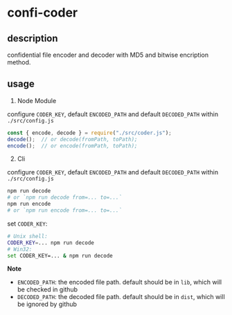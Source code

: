 # confi-coder

## description

confidential file encoder and decoder with MD5 and bitwise encription method.

## usage

1. Node Module

configure `CODER_KEY`, default `ENCODED_PATH` and default `DECODED_PATH` within `./src/config.js`

```js
const { encode, decode } = require("./src/coder.js");
decode();  // or decode(fromPath, toPath);
encode();  // or encode(fromPath, toPath);
```

2. Cli

configure `CODER_KEY`, default `ENCODED_PATH` and default `DECODED_PATH` within `./src/config.js`

```bash
npm run decode
# or `npm run decode from=... to=...`
npm run encode
# or `npm run encode from=... to=...`
```
set `CODER_KEY`:
```bash
# Unix shell:
CODER_KEY=... npm run decode
# Win32:
set CODER_KEY=... & npm run decode
```

**Note**
+ `ENCODED_PATH`: the encoded file path. default should be in `lib`, which will be checked in github
+ `DECODED_PATH`: the decoded file path. default should be in `dist`, which will be ignored by github

